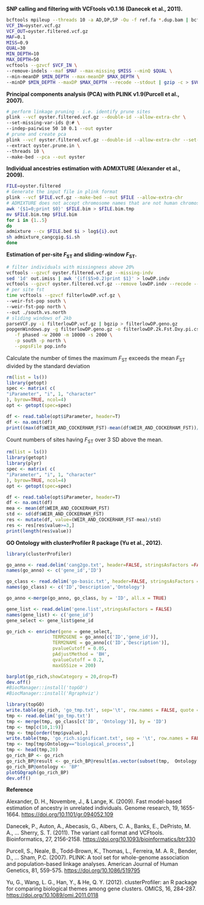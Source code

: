 **SNP calling and filtering with VCFtools v0.1.16 (Danecek et al., 2011).**
```bash
bcftools mpileup --threads 10 -a AD,DP,SP -Ou -f ref.fa *.dup.bam | bcftools call --threads 10 -f GQ,GP -mO z -o oyster.vcf.gz
VCF_IN=oyster.vcf.gz
VCF_OUT=oyster.filtered.vcf.gz
MAF=0.1
MISS=0.9
QUAL=30
MIN_DEPTH=10
MAX_DEPTH=50
vcftools --gzvcf $VCF_IN \
--remove-indels --maf $MAF --max-missing $MISS --minQ $QUAL \
--min-meanDP $MIN_DEPTH --max-meanDP $MAX_DEPTH \
--minDP $MIN_DEPTH --maxDP $MAX_DEPTH --recode --stdout | gzip -c > $VCF_OUT
```

**Principal components analysis (PCA) with PLINK v1.9(Purcell et al., 2007).**
```bash
# perform linkage pruning - i.e. identify prune sites
plink --vcf oyster.filtered.vcf.gz --double-id --allow-extra-chr \
--set-missing-var-ids @:# \
--indep-pairwise 50 10 0.1 --out oyster
# prune and create pca
plink --vcf oyster.filtered.vcf.gz --double-id --allow-extra-chr --set-missing-var-ids @:# \
--extract oyster.prune.in \
--threads 10 \
--make-bed --pca --out oyster
```
**Individual ancestries estimation with ADMIXTURE (Alexander et al., 2009).**
```bash
FILE=oyster.filtered
# Generate the input file in plink format
plink --vcf $FILE.vcf.gz --make-bed --out $FILE --allow-extra-chr
# ADMIXTURE does not accept chromosome names that are not human chromosomes. We will thus just exchange the first column by 0
awk '{$1=0;print $0}' $FILE.bim > $FILE.bim.tmp
mv $FILE.bim.tmp $FILE.bim
for i in {1..5}
do
admixture --cv $FILE.bed $i > log${i}.out
sh admixture_cangcgig.$i.sh
done
```
**Estimation of per-site *F*<sub>ST</sub> and sliding-window *F*<sub>ST</sub>.**
```bash
# filter individuals with missingness above 20%
vcftools --gzvcf oyster.filtered.vcf.gz --missing-indv
sed '1d' out.imiss | awk '{if($5>0.2)print $1}' > lowDP.indv
vcftools --gzvcf oyster.filtered.vcf.gz --remove lowDP.indv --recode --stdout | gzip -c > filterlowDP.vcf.gz
# per site fst
time vcftools --gzvcf filterlowDP.vcf.gz \
--weir-fst-pop south \
--weir-fst-pop north \
--out ./south.vs.north
# sliding windows of 2kb
parseVCF.py -i filterlowDP.vcf.gz | bgzip > filterlowDP.geno.gz
popgenWindows.py -g filterlowDP.geno.gz -o filterlowDP.2k.Fst.Dxy.pi.csv.gz \
   -f phased -w 2000 -m 10000 -s 2000 \
   -p south -p north \
   --popsFile pop.info
```
Calculate the number of times the maximum *F*<sub>ST</sub> exceeds the mean *F*<sub>ST</sub> divided by the standard deviation
```R
rm(list = ls()) 
library(getopt) 
spec <- matrix( c(
"iParameter", "i", 1, "character"
), byrow=TRUE, ncol=4) 
opt <- getopt(spec=spec)

df <- read.table(opt$iParameter, header=T)
df <- na.omit(df)
print((max(df$WEIR_AND_COCKERHAM_FST)-mean(df$WEIR_AND_COCKERHAM_FST))/sd(df$WEIR_AND_COCKERHAM_FST))
```
Count numbers of sites having *F*<sub>ST</sub> over 3 SD above the mean.
```R
rm(list = ls())
library(getopt) 
library(plyr)
spec <- matrix( c(
"iParameter", "i", 1, "character"
), byrow=TRUE, ncol=4) 
opt <- getopt(spec=spec)

df <- read.table(opt$iParameter, header=T)
df <- na.omit(df)
mea <- mean(df$WEIR_AND_COCKERHAM_FST)
std <- sd(df$WEIR_AND_COCKERHAM_FST)
res <- mutate(df, value=(WEIR_AND_COCKERHAM_FST-mea)/std)
res <- res[res$value>=3,]
print(length(res$value))
```

**GO Ontology with clusterProfiler R package (Yu et al., 2012).**
```R
library(clusterProfiler)

go_anno <- read.delim('cang2go.txt', header=FALSE, stringsAsFactors =FALSE)
names(go_anno) <- c('gene_id','ID')

go_class <- read.delim('go-basic.txt', header=FALSE, stringsAsFactors =FALSE)
names(go_class) <- c('ID','Description','Ontology')

go_anno <-merge(go_anno, go_class, by = 'ID', all.x = TRUE)

gene_list <- read.delim('gene.list',stringsAsFactors = FALSE)
names(gene_list) <- c('gene_id')
gene_select <- gene_list$gene_id

go_rich <- enricher(gene = gene_select,
                 TERM2GENE = go_anno[c('ID','gene_id')],
                 TERM2NAME = go_anno[c('ID','Description')],
                 pvalueCutoff = 0.05,
                 pAdjustMethod = 'BH',
                 qvalueCutoff = 0.2,
                 maxGSSize = 200)

barplot(go_rich,showCategory = 20,drop=T)
dev.off()
#BiocManager::install('topGO')
#BiocManager::install('Rgraphviz')

library(topGO)
write.table(go_rich, 'go_tmp.txt', sep='\t', row.names = FALSE, quote = FALSE)
tmp <- read.delim('go_tmp.txt')
tmp <- merge(tmp, go_class[c('ID', 'Ontology')], by = 'ID')
tmp <- tmp[c(10,1:9)]
tmp <- tmp[order(tmp$pvalue),]
write.table(tmp, 'go_rich.significant.txt', sep = '\t', row.names = FALSE, quote = FALSE)
tmp <- tmp[tmp$Ontology=="biological_process",]
tmp <- head(tmp,20)
go_rich_BP <- go_rich
go_rich_BP@result <- go_rich_BP@result[as.vector(subset(tmp,  Ontology == 'biological_process')$ID),]
go_rich_BP@ontology <- 'BP'
plotGOgraph(go_rich_BP)
dev.off()
```


**Reference**

Alexander, D. H., Novembre, J., & Lange, K. (2009). Fast model-based estimation of ancestry in unrelated individuals. Genome research, 19, 1655-1664. https://doi.org/10.1101/gr.094052.109

Danecek, P., Auton, A., Abecasis, G., Albers, C. A., Banks, E., DePristo, M. A., ... Sherry, S. T. (2011). The variant call format and VCFtools. Bioinformatics, 27, 2156-2158. https://doi.org/10.1093/bioinformatics/btr330

Purcell, S., Neale, B., Todd-Brown, K., Thomas, L., Ferreira, M. A. R., Bender, D., ... Sham, P.C. (2007). PLINK: A tool set for whole-genome association and population-based linkage analyses. American Journal of Human Genetics, 81, 559-575. https://doi.org/10.1086/519795

Yu, G., Wang, L. G., Han, Y., & He, Q. Y. (2012). clusterProfiler: an R package for comparing biological themes among gene clusters. OMICS, 16, 284-287. https://doi.org/10.1089/omi.2011.0118
